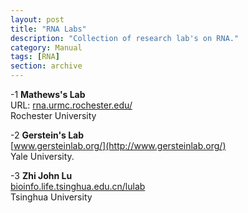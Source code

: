```yaml
---
layout: post
title: "RNA Labs"
description: "Collection of research lab's on RNA."
category: Manual
tags: [RNA]
section: archive
---
```


-1  **Mathews's Lab**     
URL: [rna.urmc.rochester.edu/](http://rna.urmc.rochester.edu/)    
Rochester University

-2  **Gerstein's Lab**     
[www.gersteinlab.org/](http://www.gersteinlab.org/)    
Yale University.

-3  **Zhi John Lu**     
[bioinfo.life.tsinghua.edu.cn/lulab](http://bioinfo.life.tsinghua.edu.cn/lulab)   
Tsinghua University
